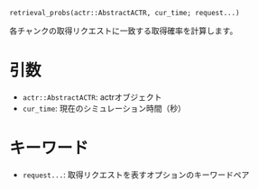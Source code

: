 ```
retrieval_probs(actr::AbstractACTR, cur_time; request...)
```

各チャンクの取得リクエストに一致する取得確率を計算します。

# 引数

  * `actr::AbstractACTR`: actrオブジェクト
  * `cur_time`: 現在のシミュレーション時間（秒）

# キーワード

  * `request...`: 取得リクエストを表すオプションのキーワードペア
